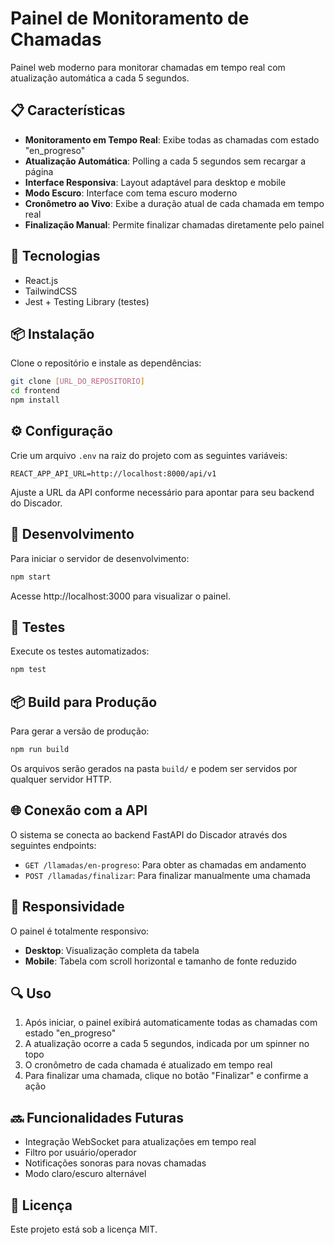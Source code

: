 # Painel de Monitoramento de Chamadas

Painel web moderno para monitorar chamadas em tempo real com atualização automática a cada 5 segundos. 

## 📋 Características

- **Monitoramento em Tempo Real**: Exibe todas as chamadas com estado "en_progreso"
- **Atualização Automática**: Polling a cada 5 segundos sem recargar a página
- **Interface Responsiva**: Layout adaptável para desktop e mobile
- **Modo Escuro**: Interface com tema escuro moderno
- **Cronômetro ao Vivo**: Exibe a duração atual de cada chamada em tempo real
- **Finalização Manual**: Permite finalizar chamadas diretamente pelo painel

## 🚀 Tecnologias

- React.js
- TailwindCSS
- Jest + Testing Library (testes)

## 📦 Instalação

Clone o repositório e instale as dependências:

```bash
git clone [URL_DO_REPOSITORIO]
cd frontend
npm install
```

## ⚙️ Configuração

Crie um arquivo `.env` na raiz do projeto com as seguintes variáveis:

```
REACT_APP_API_URL=http://localhost:8000/api/v1
```

Ajuste a URL da API conforme necessário para apontar para seu backend do Discador.

## 🔧 Desenvolvimento

Para iniciar o servidor de desenvolvimento:

```bash
npm start
```

Acesse http://localhost:3000 para visualizar o painel.

## 🧪 Testes

Execute os testes automatizados:

```bash
npm test
```

## 📦 Build para Produção

Para gerar a versão de produção:

```bash
npm run build
```

Os arquivos serão gerados na pasta `build/` e podem ser servidos por qualquer servidor HTTP.

## 🌐 Conexão com a API

O sistema se conecta ao backend FastAPI do Discador através dos seguintes endpoints:

- `GET /llamadas/en-progreso`: Para obter as chamadas em andamento
- `POST /llamadas/finalizar`: Para finalizar manualmente uma chamada

## 📱 Responsividade

O painel é totalmente responsivo:
- **Desktop**: Visualização completa da tabela 
- **Mobile**: Tabela com scroll horizontal e tamanho de fonte reduzido

## 🔍 Uso

1. Após iniciar, o painel exibirá automaticamente todas as chamadas com estado "en_progreso"
2. A atualização ocorre a cada 5 segundos, indicada por um spinner no topo
3. O cronômetro de cada chamada é atualizado em tempo real
4. Para finalizar uma chamada, clique no botão "Finalizar" e confirme a ação

## 🔜 Funcionalidades Futuras

- Integração WebSocket para atualizações em tempo real
- Filtro por usuário/operador
- Notificações sonoras para novas chamadas
- Modo claro/escuro alternável

## 📄 Licença

Este projeto está sob a licença MIT.